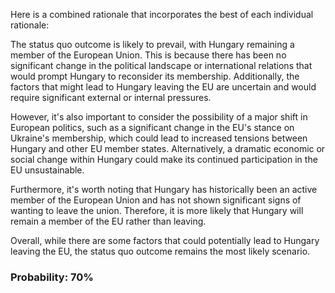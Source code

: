 Here is a combined rationale that incorporates the best of each individual rationale:

The status quo outcome is likely to prevail, with Hungary remaining a member of the European Union. This is because there has been no significant change in the political landscape or international relations that would prompt Hungary to reconsider its membership. Additionally, the factors that might lead to Hungary leaving the EU are uncertain and would require significant external or internal pressures.

However, it's also important to consider the possibility of a major shift in European politics, such as a significant change in the EU's stance on Ukraine's membership, which could lead to increased tensions between Hungary and other EU member states. Alternatively, a dramatic economic or social change within Hungary could make its continued participation in the EU unsustainable.

Furthermore, it's worth noting that Hungary has historically been an active member of the European Union and has not shown significant signs of wanting to leave the union. Therefore, it is more likely that Hungary will remain a member of the EU rather than leaving.

Overall, while there are some factors that could potentially lead to Hungary leaving the EU, the status quo outcome remains the most likely scenario.

### Probability: 70%